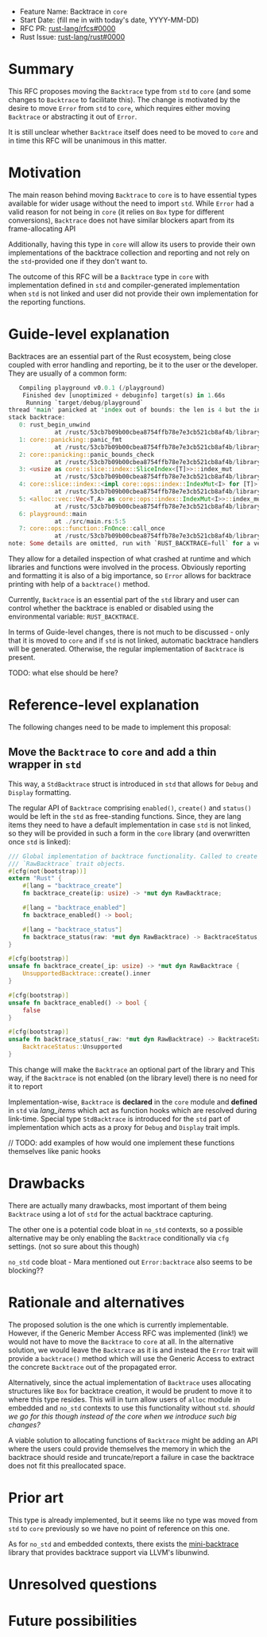 - Feature Name: Backtrace in `core`
- Start Date: (fill me in with today's date, YYYY-MM-DD)
- RFC PR: [rust-lang/rfcs#0000](https://github.com/rust-lang/rfcs/pull/0000)
- Rust Issue: [rust-lang/rust#0000](https://github.com/rust-lang/rust/issues/0000)

# Summary
[summary]: #summary

This RFC proposes moving the `Backtrace` type from `std` to `core` (and some changes to `Backtrace` to facilitate this). The change is motivated by the desire to move `Error` from `std` to `core`, which requires either moving `Backtrace` or abstracting it out of `Error`.

It is still unclear whether `Backtrace` itself does need to be moved to `core` and in time this RFC will be unanimous in this matter.

# Motivation
[motivation]: #motivation

The main reason behind moving `Backtrace` to `core` is to have essential types available for wider usage without the need to import `std`. While `Error` had a valid reason for not being in `core` (it relies on `Box` type for different conversions), `Backtrace` does not have similar blockers apart from its frame-allocating API

Additionally, having this type in `core` will allow its users to provide their own implementations of the backtrace collection and reporting and not rely on the `std`-provided one if they don't want to.

The outcome of this RFC will be a `Backtrace` type in `core` with implementation defined in `std` and compiler-generated implementation when `std` is not linked and user did not provide their own implementation for the reporting functions.

# Guide-level explanation
[guide-level-explanation]: #guide-level-explanation

Backtraces are an essential part of the Rust ecosystem, being close coupled with error handling and reporting, be it to the user or the developer. They are usually of a common form:
```rust
   Compiling playground v0.0.1 (/playground)
    Finished dev [unoptimized + debuginfo] target(s) in 1.66s
     Running `target/debug/playground`
thread 'main' panicked at 'index out of bounds: the len is 4 but the index is 4', src/main.rs:5:5
stack backtrace:
   0: rust_begin_unwind
             at /rustc/53cb7b09b00cbea8754ffb78e7e3cb521cb8af4b/library/std/src/panicking.rs:493:5
   1: core::panicking::panic_fmt
             at /rustc/53cb7b09b00cbea8754ffb78e7e3cb521cb8af4b/library/core/src/panicking.rs:92:14
   2: core::panicking::panic_bounds_check
             at /rustc/53cb7b09b00cbea8754ffb78e7e3cb521cb8af4b/library/core/src/panicking.rs:69:5
   3: <usize as core::slice::index::SliceIndex<[T]>>::index_mut
             at /rustc/53cb7b09b00cbea8754ffb78e7e3cb521cb8af4b/library/core/src/slice/index.rs:190:14
   4: core::slice::index::<impl core::ops::index::IndexMut<I> for [T]>::index_mut
             at /rustc/53cb7b09b00cbea8754ffb78e7e3cb521cb8af4b/library/core/src/slice/index.rs:26:9
   5: <alloc::vec::Vec<T,A> as core::ops::index::IndexMut<I>>::index_mut
             at /rustc/53cb7b09b00cbea8754ffb78e7e3cb521cb8af4b/library/alloc/src/vec/mod.rs:2396:9
   6: playground::main
             at ./src/main.rs:5:5
   7: core::ops::function::FnOnce::call_once
             at /rustc/53cb7b09b00cbea8754ffb78e7e3cb521cb8af4b/library/core/src/ops/function.rs:227:5
note: Some details are omitted, run with `RUST_BACKTRACE=full` for a verbose backtrace.
```

They allow for a detailed inspection of what crashed at runtime and which libraries and functions were involved in the process. Obviously reporting and formatting it is also of a big importance, so `Error` allows for backtrace printing with help of a `backtrace()` method.

Currently, `Backtrace` is an essential part of the `std` library and user can control whether the backtrace is enabled or disabled using the environmental variable: `RUST_BACKTRACE`.

In terms of Guide-level changes, there is not much to be discussed - only that it is moved to `core` and if `std` is not linked, automatic backtrace handlers will be generated. Otherwise, the regular implementation of `Backtrace` is present.

TODO: what else should be here?

# Reference-level explanation
[reference-level-explanation]: #reference-level-explanation

The following changes need to be made to implement this proposal:

## Move the `Backtrace` to `core` and add a thin wrapper in `std`

This way, a `StdBacktrace` struct is introduced in `std` that allows for `Debug` and `Display` formatting. 

The regular API of `Backtrace` comprising `enabled()`, `create()` and `status()` would be left in the `std` as free-standing functions. Since, they are lang items they need to have a default implementation in case `std` is not linked, so they will be provided in such a form in the `core` library (and overwritten once `std` is linked):

```rust
/// Global implementation of backtrace functionality. Called to create
/// `RawBacktrace` trait objects.
#[cfg(not(bootstrap))]
extern "Rust" {
    #[lang = "backtrace_create"]
    fn backtrace_create(ip: usize) -> *mut dyn RawBacktrace;

    #[lang = "backtrace_enabled"]
    fn backtrace_enabled() -> bool;

    #[lang = "backtrace_status"]
    fn backtrace_status(raw: *mut dyn RawBacktrace) -> BacktraceStatus;
}

#[cfg(bootstrap)]
unsafe fn backtrace_create(_ip: usize) -> *mut dyn RawBacktrace {
    UnsupportedBacktrace::create().inner
}

#[cfg(bootstrap)]
unsafe fn backtrace_enabled() -> bool {
    false
}

#[cfg(bootstrap)]
unsafe fn backtrace_status(_raw: *mut dyn RawBacktrace) -> BacktraceStatus {
    BacktraceStatus::Unsupported
}

```

This change will make the `Backtrace` an optional part of the library and 
This way, if the `Backtrace` is not enabled (on the library level) there is no need for it to report 

Implementation-wise, `Backtrace` is **declared** in the `core` module and **defined** in `std` via *lang_items* which act as function hooks which are resolved during link-time. Special type `StdBacktrace` is introduced for the `std` part of implementation which acts as a proxy for `Debug` and `Display` trait impls.

// TODO: add examples of how would one implement these functions themselves like panic hooks



# Drawbacks
[drawbacks]: #drawbacks

There are actually many drawbacks, most important of them being `Backtrace` using a lot of `std` for the actual backtrace capturing. 

The other one is a potential code bloat in `no_std` contexts, so a possible alternative may be only enabling the `Backtrace` conditionally via `cfg` settings. (not so sure about this though)


`no_std` code bloat - Mara mentioned out
`Error:backtrace` also seems to be blocking??

# Rationale and alternatives
[rationale-and-alternatives]: #rationale-and-alternatives

The proposed solution is the one which is currently implementable. However, if the Generic Member Access RFC was implemented (link!) we would not have to move the `Backtrace` to `core` at all. In the alternative solution, we would leave the `Backtrace` as it is and instead the `Error` trait will provide a `backtrace()` method which will use the Generic Access to extract the concrete `Backtrace` out of the propagated error.

Alternatively, since the actual implementation of `Backtrace` uses allocating structures like `Box` for backtrace creation, it would be prudent to move it to where this type resides. This will in turn allow users of `alloc` module in embedded and `no_std` contexts to use this functionality without `std`. _should we go for this though instead of the core when we introduce such big changes?_

A viable solution to allocating functions of `Backtrace` might be adding an API where the users could provide themselves the memory in which the backtrace should reside and truncate/report a failure in case the backtrace does not fit this preallocated space. 

# Prior art
[prior-art]: #prior-art

This type is already implemented, but it seems like no type was moved from `std` to `core` previously so we have no point of reference on this one.

As for `no_std` and embedded contexts, there exists the [mini-backtrace](https://github.com/amanieu/mini-backtrace) library that provides backtrace support via LLVM's libunwind.

# Unresolved questions
[unresolved-questions]: #unresolved-questions


# Future possibilities
[future-possibilities]: #future-possibilities


